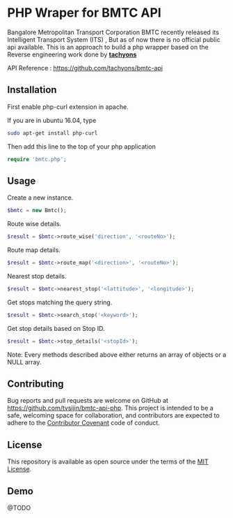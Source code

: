 # PHP Wraper for BMTC API


Bangalore Metropolitan Transport Corporation BMTC recently released its Intelligent Transport System (ITS) , But as of now there is no official public api available. This is an approach to build a php wrapper based on the Reverse engineering work done by [**tachyons**](https://github.com/tachyons)

API Reference : https://github.com/tachyons/bmtc-api

## Installation
First enable php-curl extension in apache.

If you are in ubuntu 16.04, type
```bash
sudo apt-get install php-curl
```

Then add this line to the top of your php application

```php
require 'bmtc.php';
```

## Usage

Create a new instance.

```php
$bmtc = new Bmtc();
```

Route wise details.

```php
$result = $bmtc->route_wise('direction', '<routeNo>');
```

Route map details.
```php
$result = $bmtc->route_map('<direction>', '<routeNo>');
```
Nearest stop details.

```php
$result = $bmtc->nearest_stop('<lattitude>', '<longitude>');
```
Get stops matching the query string.

```php
$result = $bmtc->search_stop('<keyword>');
```
Get stop details based on Stop ID.

```php
$result = $bmtc->stop_details('<stopId>');
```
Note: Every methods described above either returns an array of objects or a NULL array.

## Contributing

Bug reports and pull requests are welcome on GitHub at https://github.com/tvsijin/bmtc-api-php. This project is intended to be a safe, welcoming space for collaboration, and contributors are expected to adhere to the [Contributor Covenant](http://contributor-covenant.org) code of conduct.


## License

This repository is available as open source under the terms of the [MIT License](http://opensource.org/licenses/MIT).

## Demo

@TODO
